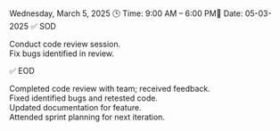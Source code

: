 Wednesday, March 5, 2025
🕒 Time: 9:00 AM – 6:00 PM📆 Date: 05-03-2025
✅ SOD  

Conduct code review session.  
Fix bugs identified in review.

✅ EOD  

Completed code review with team; received feedback.  
Fixed identified bugs and retested code.  
Updated documentation for feature.  
Attended sprint planning for next iteration.
